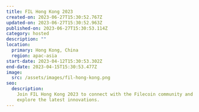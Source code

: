 ```yaml
---
title: FIL Hong Kong 2023
created-on: 2023-06-27T15:30:52.767Z
updated-on: 2023-06-27T15:30:52.963Z
published-on: 2023-06-27T15:30:53.114Z
category: hosted
description: ""
location:
  primary: Hong Kong, China
  region: apac-asia
start-date: 2023-04-12T15:30:53.302Z
end-date: 2023-04-15T15:30:53.477Z
image:
  src: /assets/images/fil-hong-kong.png
seo:
  description:
    Join FIL Hong Kong 2023 to connect with the Filecoin community and
    explore the latest innovations.
---
```

